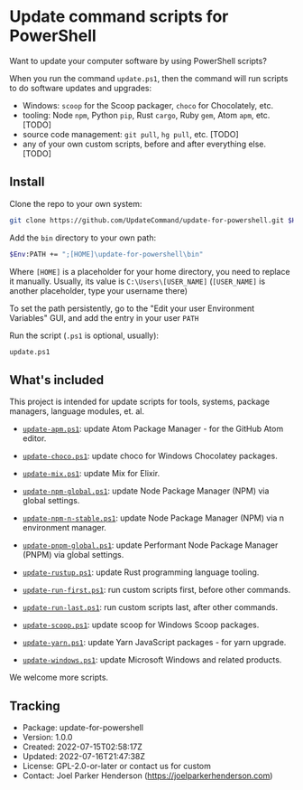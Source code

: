 # Update command scripts for PowerShell

Want to update your computer software by using PowerShell scripts?

When you run the command `update.ps1`, then the command will run scripts to do software updates and upgrades:

  * Windows: `scoop` for the Scoop packager, `choco` for Chocolately, etc.
  * tooling: Node `npm`, Python `pip`, Rust `cargo`, Ruby `gem`, Atom `apm`, etc. [TODO]
  * source code management: `git pull`, `hg pull`, etc. [TODO]
  * any of your own custom scripts, before and after everything else. [TODO]


## Install

Clone the repo to your own system:

```sh
git clone https://github.com/UpdateCommand/update-for-powershell.git $HOME/update-for-powershell
```

Add the `bin` directory to your own path:

```sh
$Env:PATH += ";[HOME]\update-for-powershell\bin"
```
Where `[HOME]` is a placeholder for your home directory, you need to replace it manually. Usually, its value is `C:\Users\[USER_NAME]` (`[USER_NAME]` is another placeholder, type your username there)

To set the path persistently, go to the "Edit your user Environment Variables" GUI, and add the entry in your user `PATH`

Run the script (`.ps1` is optional, usually):

```sh
update.ps1
```

## What's included

This project is intended for update scripts for tools, systems, package managers, language modules, et. al.

  * [`update-apm.ps1`](bin/update-apm.ps1): update Atom Package Manager - for the GitHub Atom editor.

  * [`update-choco.ps1`](bin/update-choco.ps1): update choco for Windows Chocolatey packages.

  * [`update-mix.ps1`](bin/update-mix.ps1): update Mix for Elixir.

  * [`update-npm-global.ps1`](bin/update-npm-global.ps1): update Node Package Manager (NPM) via global settings.

  * [`update-npm-n-stable.ps1`](bin/update-npm-n-stable.ps1): update Node Package Manager (NPM) via n environment manager.

  * [`update-pnpm-global.ps1`](bin/update-pnpm-global.ps1): update Performant Node Package Manager (PNPM) via global settings.

  * [`update-rustup.ps1`](bin/update-rustup.ps1): update Rust programming language tooling.

  * [`update-run-first.ps1`](bin/update-run-first.ps1): run custom scripts first, before other commands.

  * [`update-run-last.ps1`](bin/update-run-last.ps1): run custom scripts last, after other commands.

  * [`update-scoop.ps1`](bin/update-scoop.ps1): update scoop for Windows Scoop packages.

  * [`update-yarn.ps1`](bin/update-yarn.ps1): update Yarn JavaScript packages - for yarn upgrade.

  * [`update-windows.ps1`](bin/update-windows.ps1): update Microsoft Windows and related products.

We welcome more scripts.


## Tracking

  * Package: update-for-powershell
  * Version: 1.0.0
  * Created: 2022-07-15T02:58:17Z
  * Updated: 2022-07-16T21:47:38Z
  * License: GPL-2.0-or-later or contact us for custom
  * Contact: Joel Parker Henderson (https://joelparkerhenderson.com)
